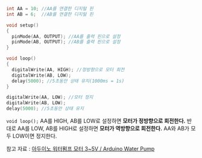 ```C
int AA = 10; //AA를 연결한 디지털 핀
int AB = 6;  //AB를 연결한 디지털 핀

void setup()
{
  pinMode(AA, OUTPUT); //AA를 출력 핀으로 설정
  pinMode(AB, OUTPUT); //AB를 출력 핀으로 설정
}

void loop()
{
  digitalWrite(AA, HIGH); //정방향으로 모터 회전
  digitalWrite(AB, LOW);
  delay(5000); //5초동안 상태 유지(1000ms = 1s)
}

digitalWrite(AA, LOW); //모터 정지
digitalWrite(AB, LOW);
delay(5000); //5초동안 상태 유지
```

`void loop();`
AA를 HIGH, AB를 LOW로 설정하면 **모터가 정방향으로 회전한다.**
반대로 AA를 LOW, AB를 HIGH로 설정하면 **모터가 역방향으로 회전한다.**
AA와 AB가 모두 LOW이면 정지한다.

참고 자료 : [아두이노 워터펌프 모터 3~5V / Arduino Water Pump](https://m.blog.naver.com/eduino/222063604561)
